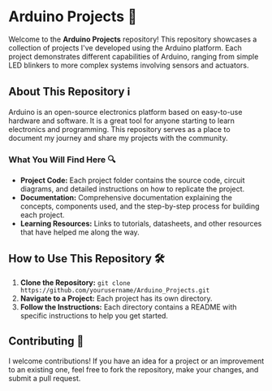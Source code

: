 # Arduino Projects 🚀

Welcome to the **Arduino Projects** repository! This repository showcases a collection of projects I've developed using the Arduino platform. Each project demonstrates different capabilities of Arduino, ranging from simple LED blinkers to more complex systems involving sensors and actuators. 

## About This Repository ℹ️

Arduino is an open-source electronics platform based on easy-to-use hardware and software. It is a great tool for anyone starting to learn electronics and programming. This repository serves as a place to document my journey and share my projects with the community.

### What You Will Find Here 🔍

- **Project Code:** Each project folder contains the source code, circuit diagrams, and detailed instructions on how to replicate the project.
- **Documentation:** Comprehensive documentation explaining the concepts, components used, and the step-by-step process for building each project.
- **Learning Resources:** Links to tutorials, datasheets, and other resources that have helped me along the way.

## How to Use This Repository 🛠️

1. **Clone the Repository:** `git clone https://github.com/yourusername/Arduino_Projects.git`
2. **Navigate to a Project:** Each project has its own directory.
3. **Follow the Instructions:** Each directory contains a README with specific instructions to help you get started.

## Contributing 🤝

I welcome contributions! If you have an idea for a project or an improvement to an existing one, feel free to fork the repository, make your changes, and submit a pull request.
